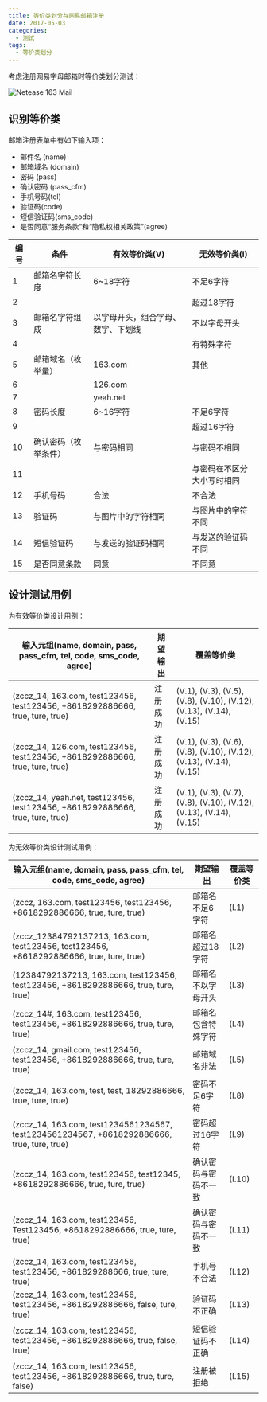 ```yaml
---
title: 等价类划分与网易邮箱注册
date: 2017-05-03
categories:
  - 测试
tags:
  - 等价类划分
---
```


考虑注册网易字母邮箱时等价类划分测试：

![Netease 163 Mail](https://zccz14.com/images/2017/05/03/163.png)

## 识别等价类

邮箱注册表单中有如下输入项：

+ 邮件名 (name)
+ 邮箱域名 (domain)
+ 密码 (pass)
+ 确认密码 (pass_cfm)
+ 手机号码(tel)
+ 验证码(code)
+ 短信验证码(sms_code)
+ 是否同意“服务条款”和“隐私权相关政策”(agree)

| 编号   | 条件         | 有效等价类(V)          | 无效等价类(I)      |
| ---- | ---------- | ----------------- | ------------- |
| 1    | 邮箱名字符长度    | 6~18字符            | 不足6字符         |
| 2    |            |                   | 超过18字符        |
| 3    | 邮箱名字符组成    | 以字母开头，组合字母、数字、下划线 | 不以字母开头        |
| 4    |            |                   | 有特殊字符         |
| 5    | 邮箱域名（枚举量）  | 163.com           | 其他            |
| 6    |            | 126.com           |               |
| 7    |            | yeah.net          |               |
| 8    | 密码长度       | 6~16字符            | 不足6字符         |
| 9    |            |                   | 超过16字符        |
| 10   | 确认密码（枚举条件） | 与密码相同             | 与密码不相同        |
| 11   |            |                   | 与密码在不区分大小写时相同 |
| 12   | 手机号码       | 合法                | 不合法           |
| 13   | 验证码        | 与图片中的字符相同         | 与图片中的字符不同     |
| 14   | 短信验证码      | 与发送的验证码相同         | 与发送的验证码不同     |
| 15   | 是否同意条款     | 同意                | 不同意           |

## 设计测试用例

为有效等价类设计用例：

| 输入元组(name, domain, pass, pass_cfm, tel, code, sms_code, agree) | 期望输出 | 覆盖等价类                                    |
| ---------------------------------------- | ---- | ---------------------------------------- |
| (zccz_14, 163.com, test123456, test123456, +8618292886666, true, ture, true) | 注册成功 | (V.1), (V.3), (V.5), (V.8), (V.10), (V.12), (V.13), (V.14), (V.15) |
| (zccz_14, 126.com, test123456, test123456, +8618292886666, true, ture, true) | 注册成功 | (V.1), (V.3), (V.6), (V.8), (V.10), (V.12), (V.13), (V.14), (V.15) |
| (zccz_14, yeah.net, test123456, test123456, +8618292886666, true, ture, true) | 注册成功 | (V.1), (V.3), (V.7), (V.8), (V.10), (V.12), (V.13), (V.14), (V.15) |

为无效等价类设计测试用例：

| 输入元组(name, domain, pass, pass_cfm, tel, code, sms_code, agree) | 期望输出       | 覆盖等价类  |
| ---------------------------------------- | ---------- | ------ |
| (zccz, 163.com, test123456, test123456, +8618292886666, true, ture, true) | 邮箱名不足6字符   | (I.1)  |
| (zccz_12384792137213, 163.com, test123456, test123456, +8618292886666, true, ture, true) | 邮箱名超过18字符  | (I.2)  |
| (12384792137213, 163.com, test123456, test123456, +8618292886666, true, ture, true) | 邮箱名不以字母开头  | (I.3)  |
| (zccz_14#, 163.com, test123456, test123456, +8618292886666, true, ture, true) | 邮箱名包含特殊字符  | (I.4)  |
| (zccz_14, gmail.com, test123456, test123456, +8618292886666, true, ture, true) | 邮箱域名非法     | (I.5)  |
| (zccz_14, 163.com, test, test, 18292886666, true, ture, true) | 密码不足6字符    | (I.8)  |
| (zccz_14, 163.com, test1234561234567, test1234561234567, +8618292886666, true, ture, true) | 密码超过16字符   | (I.9)  |
| (zccz_14, 163.com, test123456, test12345, +8618292886666, true, ture, true) | 确认密码与密码不一致 | (I.10) |
| (zccz_14, 163.com, test123456, Test123456, +8618292886666, true, ture, true) | 确认密码与密码不一致 | (I.11) |
| (zccz_14, 163.com, test123456, test123456, +861829288666, true, ture, true) | 手机号不合法     | (I.12) |
| (zccz_14, 163.com, test123456, test123456, +8618292886666, false, ture, true) | 验证码不正确     | (I.13) |
| (zccz_14, 163.com, test123456, test123456, +8618292886666, true, false, true) | 短信验证码不正确   | (I.14) |
| (zccz_14, 163.com, test123456, test123456, +8618292886666, true, ture, false) | 注册被拒绝      | (I.15) |